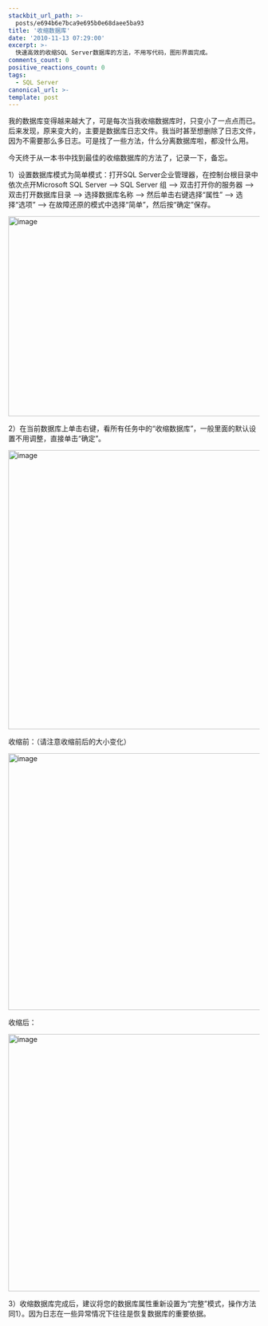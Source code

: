 ```yaml
---
stackbit_url_path: >-
  posts/e694b6e7bca9e695b0e68daee5ba93
title: '收缩数据库'
date: '2010-11-13 07:29:00'
excerpt: >-
  快速高效的收缩SQL Server数据库的方法，不用写代码，图形界面完成。
comments_count: 0
positive_reactions_count: 0
tags: 
  - SQL Server
canonical_url: >-
template: post
---
```

<p>我的数据库变得越来越大了，可是每次当我收缩数据库时，只变小了一点点而已。后来发现，原来变大的，主要是数据库日志文件。我当时甚至想删除了日志文件，因为不需要那么多日志。可是找了一些方法，什么分离数据库啦，都没什么用。</p>  <p>今天终于从一本书中找到最佳的收缩数据库的方法了，记录一下，备忘。</p>  <p>1）设置数据库模式为简单模式：打开SQL Server企业管理器，在控制台根目录中依次点开Microsoft SQL Server --&gt; SQL Server 组 --&gt; 双击打开你的服务器 --&gt; 双击打开数据库目录 --&gt; 选择数据库名称 --&gt; 然后单击右键选择“属性” --&gt; 选择“选项” --&gt; 在故障还原的模式中选择“简单”，然后按“确定”保存。</p>  <p><a href="http://www.zizhujy.com/blog/image.axd?picture=image_57.png"><img style="background-image: none; border-bottom: 0px; border-left: 0px; margin: 0px 10px 0px 0px; padding-left: 0px; padding-right: 0px; display: inline; border-top: 0px; border-right: 0px; padding-top: 0px" title="image" border="0" alt="image" src="http://www.zizhujy.com/blog/image.axd?picture=image_thumb_57.png" width="656" height="401" /></a></p>  <p>2）在当前数据库上单击右键，看所有任务中的“收缩数据库”，一般里面的默认设置不用调整，直接单击“确定”。</p>  <p><a href="http://www.zizhujy.com/blog/image.axd?picture=image_58.png"><img style="background-image: none; border-bottom: 0px; border-left: 0px; margin: 0px 10px 0px 0px; padding-left: 0px; padding-right: 0px; display: inline; border-top: 0px; border-right: 0px; padding-top: 0px" title="image" border="0" alt="image" src="http://www.zizhujy.com/blog/image.axd?picture=image_thumb_58.png" width="634" height="560" /></a></p>  <p>收缩前：（请注意收缩前后的大小变化）</p>  <p><a href="http://www.zizhujy.com/blog/image.axd?picture=image_59.png"><img style="background-image: none; border-bottom: 0px; border-left: 0px; margin: 0px 10px 0px 0px; padding-left: 0px; padding-right: 0px; display: inline; border-top: 0px; border-right: 0px; padding-top: 0px" title="image" border="0" alt="image" src="http://www.zizhujy.com/blog/image.axd?picture=image_thumb_59.png" width="633" height="515" /></a></p>  <p>收缩后：</p>  <p><a href="http://www.zizhujy.com/blog/image.axd?picture=image_60.png"><img style="background-image: none; border-bottom: 0px; border-left: 0px; margin: 0px 10px 0px 0px; padding-left: 0px; padding-right: 0px; display: inline; border-top: 0px; border-right: 0px; padding-top: 0px" title="image" border="0" alt="image" src="http://www.zizhujy.com/blog/image.axd?picture=image_thumb_60.png" width="634" height="516" /></a></p>  <p>3）收缩数据库完成后，建议将您的数据库属性重新设置为“完整”模式，操作方法同1）。因为日志在一些异常情况下往往是恢复数据库的重要依据。</p>